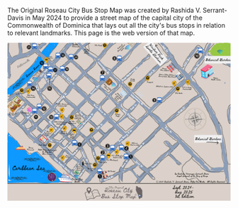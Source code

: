 <!DOCTYPE html>
<html lang="en">
 <head>
   <meta charset="UTF-8">
    <title>The Original Roseau City Bus Stop Map (c) Homepage</title>
<link href="style.css" rel="stylesheet"/>
  <head/>
   <body>
<p>The Original Roseau City Bus Stop Map was created by Rashida V. Serrant-Davis in May 2024 to provide a street map of the capital city of the Commonwealth of Dominica that lays out all the city's bus stops in relation to relevant landmarks.  This page is the web version of that map.</p>
<img src="https://github.com/51Books/Fifty-One-Books/blob/eb88e60f730efcbd328c8c26b66b28d935503e7c/51BooksImages/Roseau%20City%20Bus%20Stop%20Map%20(2).png" alt="The Original Roseau City Bus Stop Map (c) by RV Serrant-Davis">
</body>
